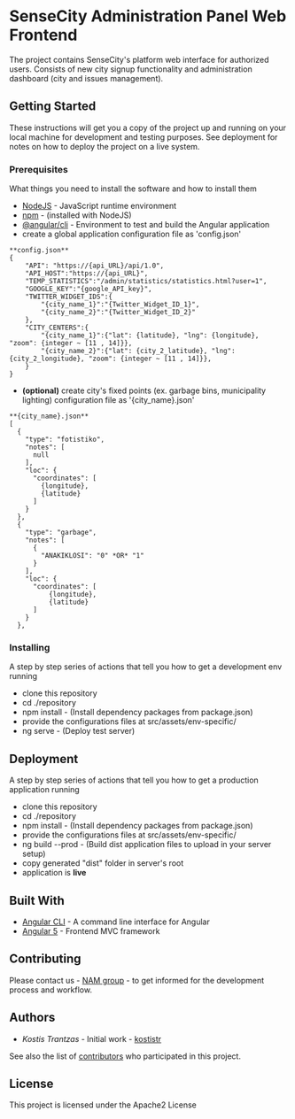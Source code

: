# SenseCity Administration Panel Web Frontend

The project contains SenseCity's platform web interface for authorized users.
Consists of new city signup functionality and administration dashboard (city and issues management).

## Getting Started

These instructions will get you a copy of the project up and running on your local machine for development and testing purposes. See deployment for notes on how to deploy the project on a live system.

### Prerequisites

What things you need to install the software and how to install them
* [NodeJS](https://nodejs.org/en/) - JavaScript runtime environment
* [npm](https://docs.npmjs.com/getting-started/installing-node) - (installed with NodeJS)
* [@angular/cli](https://cli.angular.io/) - Environment to test and build the Angular application
* create a global application configuration file as 'config.json'
```
**config.json**
{
    "API": "https://{api_URL}/api/1.0",
    "API_HOST":"https://{api_URL}",
    "TEMP_STATISTICS":"/admin/statistics/statistics.html?user=1",
    "GOOGLE_KEY":"{google_API_key}",
    "TWITTER_WIDGET_IDS":{
        "{city_name_1}":"{Twitter_Widget_ID_1}",
        "{city_name_2}":"{Twitter_Widget_ID_2}"
    },
    "CITY_CENTERS":{
        "{city_name_1}":{"lat": {latitude}, "lng": {longitude}, "zoom": {integer ~ [11 , 14]}},
        "{city_name_2}":{"lat": {city_2_latitude}, "lng": {city_2_longitude}, "zoom": {integer ~ [11 , 14]}},
    }
}
```
* **(optional)** create city's fixed points (ex. garbage bins, municipality lighting) configuration file as '{city_name}.json'
```
**{city_name}.json**
[
  {
    "type": "fotistiko",
    "notes": [
      null
    ],
    "loc": {
      "coordinates": [
        {longitude},
        {latitude}
      ]
    }
  },
  {
    "type": "garbage",
    "notes": [
      {
        "ANAKIKLOSI": "0" *OR* "1"
      }
    ],
    "loc": {
      "coordinates": [
          {longitude},
          {latitude}
      ]
    }
  },
```

### Installing

A step by step series of actions that tell you how to get a development env running
* clone this repository
* cd ./repository
* npm install - (Install dependency packages from package.json)
* provide the configurations files at src/assets/env-specific/
* ng serve - (Deploy test server)

## Deployment

A step by step series of actions that tell you how to get a production application running
* clone this repository
* cd ./repository
* npm install - (Install dependency packages from package.json)
* provide the configurations files at src/assets/env-specific/
* ng build --prod - (Build dist application files to upload in your server setup)
* copy generated "dist" folder in server's root
* application is **live**

## Built With
* [Angular CLI](https://cli.angular.io/) - A command line interface for Angular
* [Angular 5](https://angular.io/) - Frontend MVC framework

## Contributing

Please contact us - [NAM group](http://nam.ece.upatras.gr/) - to get informed for the development process and workflow.

## Authors
* *Kostis Trantzas* - Initial work - [kostistr](https://github.com/kostistr)

See also the list of [contributors](https://github.com/sensecitycode/sensecityweb-New/graphs/contributors) who participated in this project.

## License

This project is licensed under the Apache2 License
